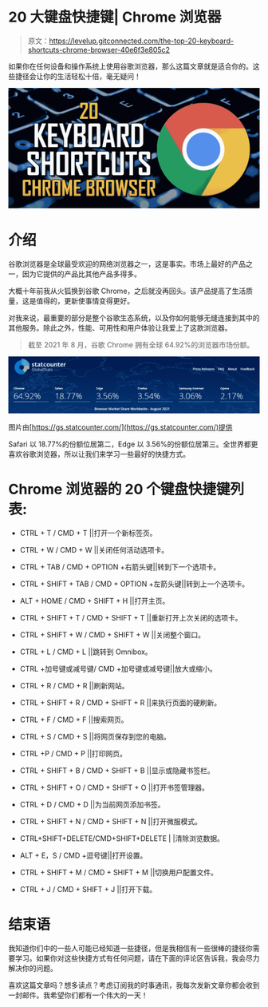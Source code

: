 # 20 大键盘快捷键| Chrome 浏览器

> 原文：<https://levelup.gitconnected.com/the-top-20-keyboard-shortcuts-chrome-browser-40e6f3e805c2>

如果你在任何设备和操作系统上使用谷歌浏览器，那么这篇文章就是适合你的。这些捷径会让你的生活轻松十倍，毫无疑问！

![](img/df99424b4f6e26c14e0bff0c931d9cbb.png)

# 介绍

谷歌浏览器是全球最受欢迎的网络浏览器之一，这是事实。市场上最好的产品之一，因为它提供的产品比其他产品多得多。

大概十年前我从火狐换到谷歌 Chrome，之后就没再回头。该产品提高了生活质量，这是值得的，更新使事情变得更好。

对我来说，最重要的部分是整个谷歌生态系统，以及你如何能够无缝连接到其中的其他服务。除此之外，性能、可用性和用户体验让我爱上了这款浏览器。

> 截至 2021 年 8 月，谷歌 Chrome 拥有全球 64.92%的浏览器市场份额。

![](img/e09fb57fb99c2baee158ae3e5cfa5eba.png)

图片由[https://gs.statcounter.com/](https://gs.statcounter.com/)提供

Safari 以 18.77%的份额位居第二，Edge 以 3.56%的份额位居第三。全世界都更喜欢谷歌浏览器，所以让我们来学习一些最好的快捷方式。

# Chrome 浏览器的 20 个键盘快捷键列表:

*   CTRL + T / CMD + T ||打开一个新标签页。
*   CTRL + W / CMD + W ||关闭任何活动选项卡。
*   CTRL + TAB / CMD + OPTION +右箭头键||转到下一个选项卡。
*   CTRL + SHIFT + TAB / CMD + OPTION +左箭头键||转到上一个选项卡。
*   ALT + HOME / CMD + SHIFT + H ||打开主页。
*   CTRL + SHIFT + T / CMD + SHIFT + T ||重新打开上次关闭的选项卡。
*   CTRL + SHIFT + W / CMD + SHIFT + W ||关闭整个窗口。
*   CTRL + L / CMD + L ||跳转到 Omnibox。
*   CTRL +加号键或减号键/ CMD +加号键或减号键||放大或缩小。
*   CTRL + R / CMD + R ||刷新网站。

*   CTRL + SHIFT + R / CMD + SHIFT + R ||来执行页面的硬刷新。
*   CTRL + F / CMD + F ||搜索网页。
*   CTRL + S / CMD + S ||将网页保存到您的电脑。
*   CTRL +P / CMD + P ||打印网页。
*   CTRL + SHIFT + B / CMD + SHIFT + B ||显示或隐藏书签栏。
*   CTRL + SHIFT + O / CMD + SHIFT + O ||打开书签管理器。
*   CTRL + D / CMD + D ||为当前网页添加书签。
*   CTRL + SHIFT + N / CMD + SHIFT + N ||打开微服模式。
*   CTRL+SHIFT+DELETE/CMD+SHIFT+DELETE | |清除浏览数据。
*   ALT + E，S / CMD +逗号键||打开设置。
*   CTRL + SHIFT + M / CMD + SHIFT + M ||切换用户配置文件。
*   CTRL + J / CMD + SHIFT + J ||打开下载。

# 结束语

我知道你们中的一些人可能已经知道一些捷径，但是我相信有一些很棒的捷径你需要学习。如果你对这些快捷方式有任何问题，请在下面的评论区告诉我，我会尽力解决你的问题。

喜欢这篇文章吗？想多读点？考虑订阅我的时事通讯，我每次发新文章你都会收到一封邮件。我希望你们都有一个伟大的一天！